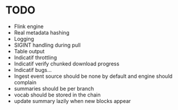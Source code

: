 # TODO

- Flink engine
- Real metadata hashing
- Logging
- SIGINT handling during pull
- Table output
- Indicatif throttling
- Indicatif verify chunked download progress
- Indicatif bugs...
- Ingest event source should be none by default and engine should complain
- summaries should be per branch
- vocab should be stored in the chain
- update summary lazily when new blocks appear
